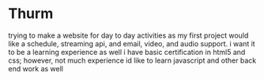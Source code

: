 # Thurm
trying to make a website for day to day activities as my first project
would like a schedule, streaming api, and email, video, and audio support.
i want it to be a learning experience as well i have basic certification in html5 and css; however, not much experience
id like to learn javascript and other back end work as well

